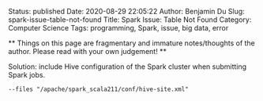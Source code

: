 Status: published
Date: 2020-08-29 22:05:22
Author: Benjamin Du
Slug: spark-issue-table-not-found
Title: Spark Issue: Table Not Found
Category: Computer Science
Tags: programming, Spark, issue, big data, error

**
Things on this page are fragmentary and immature notes/thoughts of the author.
Please read with your own judgement!
**

Solution: include Hive configuration of the Spark cluster when submitting Spark jobs.

    --files "/apache/spark_scala211/conf/hive-site.xml"
